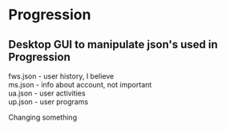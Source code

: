 # Progression

## Desktop GUI to manipulate json's used in Progression
fws.json - user history,  I believe  
ms.json - info about account, not important  
ua.json - user activities  
up.json - user programs  

Changing something 